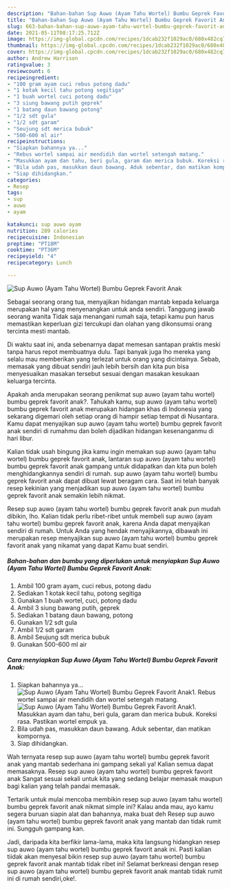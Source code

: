 ```yaml
---
description: "Bahan-bahan Sup Auwo (Ayam Tahu Wortel) Bumbu Geprek Favorit Anak yang lezat Untuk Jualan"
title: "Bahan-bahan Sup Auwo (Ayam Tahu Wortel) Bumbu Geprek Favorit Anak yang lezat Untuk Jualan"
slug: 663-bahan-bahan-sup-auwo-ayam-tahu-wortel-bumbu-geprek-favorit-anak-yang-lezat-untuk-jualan
date: 2021-05-11T08:17:25.712Z
image: https://img-global.cpcdn.com/recipes/1dcab232f1029ac0/680x482cq70/sup-auwo-ayam-tahu-wortel-bumbu-geprek-favorit-anak-foto-resep-utama.jpg
thumbnail: https://img-global.cpcdn.com/recipes/1dcab232f1029ac0/680x482cq70/sup-auwo-ayam-tahu-wortel-bumbu-geprek-favorit-anak-foto-resep-utama.jpg
cover: https://img-global.cpcdn.com/recipes/1dcab232f1029ac0/680x482cq70/sup-auwo-ayam-tahu-wortel-bumbu-geprek-favorit-anak-foto-resep-utama.jpg
author: Andrew Harrison
ratingvalue: 3
reviewcount: 6
recipeingredient:
- "100 gram ayam cuci rebus potong dadu"
- "1 kotak kecil tahu potong segitiga"
- "1 buah wortel cuci potong dadu"
- "3 siung bawang putih geprek"
- "1 batang daun bawang potong"
- "1/2 sdt gula"
- "1/2 sdt garam"
- "Seujung sdt merica bubuk"
- "500-600 ml air"
recipeinstructions:
- "Siapkan bahannya ya..."
- "Rebus wortel sampai air mendidih dan wortel setengah matang."
- "Masukkan ayam dan tahu, beri gula, garam dan merica bubuk. Koreksi rasa. Pastikan wortel empuk ya."
- "Bila udah pas, masukkan daun bawang. Aduk sebentar, dan matikan kompornya."
- "Siap dihidangkan."
categories:
- Resep
tags:
- sup
- auwo
- ayam

katakunci: sup auwo ayam 
nutrition: 289 calories
recipecuisine: Indonesian
preptime: "PT18M"
cooktime: "PT36M"
recipeyield: "4"
recipecategory: Lunch

---
```



![Sup Auwo (Ayam Tahu Wortel) Bumbu Geprek Favorit Anak](https://img-global.cpcdn.com/recipes/1dcab232f1029ac0/680x482cq70/sup-auwo-ayam-tahu-wortel-bumbu-geprek-favorit-anak-foto-resep-utama.jpg)

Sebagai seorang orang tua, menyajikan hidangan mantab kepada keluarga merupakan hal yang menyenangkan untuk anda sendiri. Tanggung jawab seorang  wanita Tidak saja menangani rumah saja, tetapi kamu pun harus memastikan keperluan gizi tercukupi dan olahan yang dikonsumsi orang tercinta mesti mantab.

Di waktu  saat ini, anda sebenarnya dapat memesan santapan praktis meski tanpa harus repot membuatnya dulu. Tapi banyak juga lho mereka yang selalu mau memberikan yang terlezat untuk orang yang dicintainya. Sebab, memasak yang dibuat sendiri jauh lebih bersih dan kita pun bisa menyesuaikan masakan tersebut sesuai dengan masakan kesukaan keluarga tercinta. 



Apakah anda merupakan seorang penikmat sup auwo (ayam tahu wortel) bumbu geprek favorit anak?. Tahukah kamu, sup auwo (ayam tahu wortel) bumbu geprek favorit anak merupakan hidangan khas di Indonesia yang sekarang digemari oleh setiap orang di hampir setiap tempat di Nusantara. Kamu dapat menyajikan sup auwo (ayam tahu wortel) bumbu geprek favorit anak sendiri di rumahmu dan boleh dijadikan hidangan kesenanganmu di hari libur.

Kalian tidak usah bingung jika kamu ingin memakan sup auwo (ayam tahu wortel) bumbu geprek favorit anak, lantaran sup auwo (ayam tahu wortel) bumbu geprek favorit anak gampang untuk didapatkan dan kita pun boleh menghidangkannya sendiri di rumah. sup auwo (ayam tahu wortel) bumbu geprek favorit anak dapat dibuat lewat beragam cara. Saat ini telah banyak resep kekinian yang menjadikan sup auwo (ayam tahu wortel) bumbu geprek favorit anak semakin lebih nikmat.

Resep sup auwo (ayam tahu wortel) bumbu geprek favorit anak pun mudah dibikin, lho. Kalian tidak perlu ribet-ribet untuk membeli sup auwo (ayam tahu wortel) bumbu geprek favorit anak, karena Anda dapat menyajikan sendiri di rumah. Untuk Anda yang hendak menyajikannya, dibawah ini merupakan resep menyajikan sup auwo (ayam tahu wortel) bumbu geprek favorit anak yang nikamat yang dapat Kamu buat sendiri.

<!--inarticleads1-->

##### Bahan-bahan dan bumbu yang diperlukan untuk menyiapkan Sup Auwo (Ayam Tahu Wortel) Bumbu Geprek Favorit Anak:

1. Ambil 100 gram ayam, cuci rebus, potong dadu
1. Sediakan 1 kotak kecil tahu, potong segitiga
1. Gunakan 1 buah wortel, cuci, potong dadu
1. Ambil 3 siung bawang putih, geprek
1. Sediakan 1 batang daun bawang, potong
1. Gunakan 1/2 sdt gula
1. Ambil 1/2 sdt garam
1. Ambil Seujung sdt merica bubuk
1. Gunakan 500-600 ml air




<!--inarticleads2-->

##### Cara menyiapkan Sup Auwo (Ayam Tahu Wortel) Bumbu Geprek Favorit Anak:

1. Siapkan bahannya ya...
<img src="https://img-global.cpcdn.com/steps/2739ea9e858b5d59/160x128cq70/sup-auwo-ayam-tahu-wortel-bumbu-geprek-favorit-anak-langkah-memasak-1-foto.jpg" alt="Sup Auwo (Ayam Tahu Wortel) Bumbu Geprek Favorit Anak">1. Rebus wortel sampai air mendidih dan wortel setengah matang.
<img src="https://img-global.cpcdn.com/steps/e1f1959eb1a22d61/160x128cq70/sup-auwo-ayam-tahu-wortel-bumbu-geprek-favorit-anak-langkah-memasak-2-foto.jpg" alt="Sup Auwo (Ayam Tahu Wortel) Bumbu Geprek Favorit Anak">1. Masukkan ayam dan tahu, beri gula, garam dan merica bubuk. Koreksi rasa. Pastikan wortel empuk ya.
1. Bila udah pas, masukkan daun bawang. Aduk sebentar, dan matikan kompornya.
1. Siap dihidangkan.




Wah ternyata resep sup auwo (ayam tahu wortel) bumbu geprek favorit anak yang mantab sederhana ini gampang sekali ya! Kalian semua dapat memasaknya. Resep sup auwo (ayam tahu wortel) bumbu geprek favorit anak Sangat sesuai sekali untuk kita yang sedang belajar memasak maupun bagi kalian yang telah pandai memasak.

Tertarik untuk mulai mencoba membikin resep sup auwo (ayam tahu wortel) bumbu geprek favorit anak nikmat simple ini? Kalau anda mau, ayo kamu segera buruan siapin alat dan bahannya, maka buat deh Resep sup auwo (ayam tahu wortel) bumbu geprek favorit anak yang mantab dan tidak rumit ini. Sungguh gampang kan. 

Jadi, daripada kita berfikir lama-lama, maka kita langsung hidangkan resep sup auwo (ayam tahu wortel) bumbu geprek favorit anak ini. Pasti kalian tiidak akan menyesal bikin resep sup auwo (ayam tahu wortel) bumbu geprek favorit anak mantab tidak ribet ini! Selamat berkreasi dengan resep sup auwo (ayam tahu wortel) bumbu geprek favorit anak mantab tidak rumit ini di rumah sendiri,oke!.

